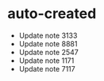# auto-created
- Update note 3133
- Update note 8881
- Update note 2547
- Update note 1171
- Update note 7117
